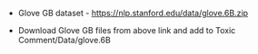 - Glove GB dataset - https://nlp.stanford.edu/data/glove.6B.zip

- Download Glove GB files from above link and add to Toxic Comment/Data/glove.6B